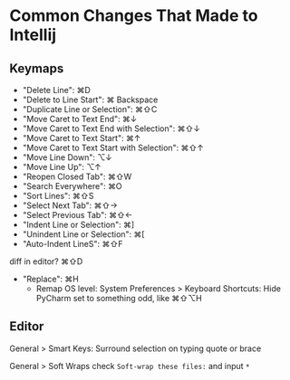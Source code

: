 

# Common Changes That Made to Intellij

## Keymaps

- "Delete Line": ⌘D
- "Delete to Line Start": ⌘ Backspace
- "Duplicate Line or Selection": ⌘⇧C
- "Move Caret to Text End": ⌘↓
- "Move Caret to Text End with Selection": ⌘⇧↓
- "Move Caret to Text Start": ⌘↑
- "Move Caret to Text Start with Selection": ⌘⇧↑
- "Move Line Down": ⌥↓
- "Move Line Up": ⌥↑
- "Reopen Closed Tab": ⌘⇧W
- "Search Everywhere": ⌘O
- "Sort Lines": ⌘⇧S
- "Select Next Tab": ⌘⇧→
- "Select Previous Tab": ⌘⇧←
- "Indent Line or Selection": ⌘]
- "Unindent Line or Selection": ⌘[
- "Auto-Indent LineS": ⌘⇧F

diff in editor? ⌘⇧D

- "Replace": ⌘H
  - Remap OS level: System Preferences > Keyboard Shortcuts: Hide PyCharm set to something odd, like ⌘⇧⌥H

## Editor
General > Smart Keys:
Surround selection on typing quote or brace

General > Soft Wraps
check `Soft-wrap these files:` and input `*`
